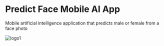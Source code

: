 # Predict Face Mobile AI App
Mobile artificial intelligence application that predicts male or female from a face photo


![logo1](https://user-images.githubusercontent.com/29830733/166163272-fb04e35a-239f-4612-904f-a48f3a95be6a.png)

